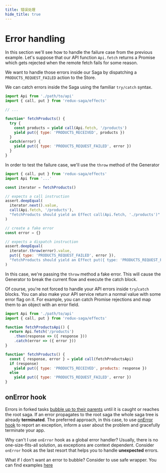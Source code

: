 ```yaml
---
title: 错误处理
hide_title: true
---
```


# Error handling

In this section we'll see how to handle the failure case from the previous example. Let's suppose that our API function `Api.fetch` returns a Promise which gets rejected when the remote fetch fails for some reason.

We want to handle those errors inside our Saga by dispatching a `PRODUCTS_REQUEST_FAILED` action to the Store.

We can catch errors inside the Saga using the familiar `try/catch` syntax.

```javascript
import Api from './path/to/api'
import { call, put } from 'redux-saga/effects'

// ...

function* fetchProducts() {
  try {
    const products = yield call(Api.fetch, '/products')
    yield put({ type: 'PRODUCTS_RECEIVED', products })
  }
  catch(error) {
    yield put({ type: 'PRODUCTS_REQUEST_FAILED', error })
  }
}
```

In order to test the failure case, we'll use the `throw` method of the Generator

```javascript
import { call, put } from 'redux-saga/effects'
import Api from '...'

const iterator = fetchProducts()

// expects a call instruction
assert.deepEqual(
  iterator.next().value,
  call(Api.fetch, '/products'),
  "fetchProducts should yield an Effect call(Api.fetch, './products')"
)

// create a fake error
const error = {}

// expects a dispatch instruction
assert.deepEqual(
  iterator.throw(error).value,
  put({ type: 'PRODUCTS_REQUEST_FAILED', error }),
  "fetchProducts should yield an Effect put({ type: 'PRODUCTS_REQUEST_FAILED', error })"
)
```

In this case, we're passing the `throw` method a fake error. This will cause the Generator to break the current flow and execute the catch block.

Of course, you're not forced to handle your API errors inside `try`/`catch` blocks. You can also make your API service return a normal value with some error flag on it. For example, you can catch Promise rejections and map them to an object with an error field.

```javascript
import Api from './path/to/api'
import { call, put } from 'redux-saga/effects'

function fetchProductsApi() {
  return Api.fetch('/products')
    .then(response => ({ response }))
    .catch(error => ({ error }))
}

function* fetchProducts() {
  const { response, error } = yield call(fetchProductsApi)
  if (response)
    yield put({ type: 'PRODUCTS_RECEIVED', products: response })
  else
    yield put({ type: 'PRODUCTS_REQUEST_FAILED', error })
}
```

## onError hook
Errors in forked tasks [bubble up to their parents](../API.md#error-propagation)
until it is caught or reaches the root saga.
If an error propagates to the root saga the whole saga tree is already **terminated**. The preferred approach, in this case, to use [onError hook](../API.md#error-propagation#createsagamiddlewareoptions) to report an exception, inform a user about the problem and gracefully terminate your app.

Why can't I use `onError` hook as a global error handler?
Usually, there is no one-size-fits-all solution, as exceptions are context dependent. Consider `onError` hook as the last resort that helps you to handle **unexpected** errors.

What if I don't want an error to bubble?
Consider to use safe wrapper. You can find examples [here](https://github.com/redux-saga/redux-saga/issues/1250)
